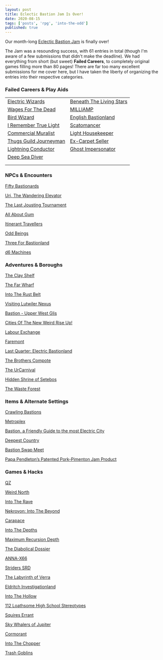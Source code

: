 ```yaml
---
layout: post
title: Eclectic Bastion Jam Is Over!
date: 2020-08-15
tags: ['posts', 'rpg', 'into-the-odd']
published: true
---
```


Our month-long [Eclectic Bastion Jam](https://itch.io/jam/eclectic-bastion-jam) is finally over!  

The Jam was a resounding success, with 61 entries in total (though I'm aware of a few submissions that didn't make the deadline). We had everything from short (but sweet) **Failed Careers**, to completely original games filling more than 80 pages! There are far too many excellent submissions for me cover here, but I have taken the liberty of organizing the entries into their respective categories.

### Failed Careers & Play Aids

|   |   |
|---|---|
|  [Electric Wizards](https://awkwardturtle.itch.io/electric-wizards) | [Beneath The Living Stars](https://poetryalpastor.itch.io/beneath-the-living-stars)  |
|  [Wages For The Dead](https://radmad.itch.io/wages-for-the-dead) |  [MILLIAMP](https://olobosk.itch.io/milliamp) |
|  [Bird Wizard](https://cosmicorrery.itch.io/bird-wizard) | [English Bastionland](https://quietude.itch.io/english-bastionland)  |
| [I Remember True Light](https://wiegraf.itch.io/i-remember-true-light)  |  [Scatomancer](https://tyrannoeil.itch.io/scatomancien) |
| [Commercial Muralist](https://luis-logic.itch.io/commercial-muralist)  |   [Light Housekeeper](https://maxkaemmerer.itch.io/light-housekeeper) |
| [Thugs Guild Journeyman](https://cosmicorrery.itch.io/thugs-guild-journeyman)  |  [Ex-Carpet Seller](https://cosmicorrery.itch.io/ex-carpet-seller) |
| [Lightning Conductor](https://cosmicorrery.itch.io/lightning-conductor)  |  [Ghost Impersonator](https://jamiltron.itch.io/ghost-impersonator) |
| [Deep Sea Diver](https://cosmicorrery.itch.io/entrapped-diver)  |   |
|   |   |
|   |   |




### NPCs & Encounters
[Fifty Bastionards](https://roque-romero.itch.io/50-bastionards)

[Uri, The Wandering Elevator](https://neeth.itch.io/uri-the-wandering-elevator)

[The Last Jousting Tournament](https://king-taran.itch.io/the-last-jousting-tornament)

[All About Gum](https://gm-cactus.itch.io/all-about-gum)

[Itinerant Travellers](https://blackpowderchef.itch.io/itinerant-travellers)

[Odd Beings](https://cosmicorrery.itch.io/odd-beings)

[Three For Bastionland](https://cosmicorrery.itch.io/three-for-bastionland)

[d6 Machines](https://technoskald.itch.io/d6-machines)

### Adventures & Boroughs
[The Clay Shelf](https://yochaigal.itch.io/the-clay-shelf)

[The Far Wharf](https://scopsong.itch.io/the-far-wharf)

[Into The Rust Belt](https://bordercholly.itch.io/into-the-rust-belt)

[Visiting Lutwiler Nexus](https://neeth.itch.io/visiting-lutwiler-nexus-a-travel-guide-to-bastions-unexplored-sub-district)

[Bastion - Upper West Glis](https://3rddog.itch.io/bastion-upper-west-glis)

[Cities Of The New Weird Rise Up!](https://notrueindian.itch.io/cities-of-the-new-weird-rise-up)

[Labour Exchange](https://robotfrancis.itch.io/labour-exchange)

[Faremont](https://luis-logic.itch.io/faremont-borough)

[Last Quarter: Electric Bastionland](https://triceranuke.itch.io/last-quarter-electric-bastionland-borough)

[The Brothers Compote ](https://the-bearded-belgian.itch.io/the-brothers-compote)

[The UrCarnival](https://willzo.itch.io/the-urcarnival)

[Hidden Shrine of Setebos](https://vagabundork.itch.io/hidden-shrine-of-setebos)

[The Waste Forest](https://tchom.itch.io/the-waste-forest)

### Items & Alternate Settings
[Crawling Bastions](https://maxver.itch.io/crawling-bastions)

[Metroplex](https://reptilianesoterica.itch.io/metroplex)

[Bastion, a Friendly Guide to the most Electric City](https://jbfh.itch.io/a-guide-to-bastion)

[Deepest Country](https://svonrader.itch.io/deepest-country)

[Bastion Swap Meet](https://twocalf.itch.io/bastion-swap-meet)

[Papa Pendleton’s Patented Pork-Pimenton Jam Product](https://bordercholly.itch.io/papa-pendletons-patented-pork-pimenton-jam-product)

### Games & Hacks
[QZ](https://jasontocci.itch.io/qz)

[Weird North](https://classless-kobolds.itch.io/weird-north)

[Into The Rave](https://pitch-black-lair.itch.io/into-the-rave)

[Nekrovon: Into The Beyond](https://walterlicinio.itch.io/nekrovon)

[Carapace](https://torthevic.itch.io/carapace)

[Into The Depths](https://cosmicorrery.itch.io/into-the-depths)

[Maximum Recursion Depth](https://maxcan7.itch.io/maximum-recursion-depth-or-sometimes-the-only-way-to-win-is-to-stop-playing)

[The Diabolical Dossier](https://rmossie.itch.io/the-diabolical-dossier)

[ANNA-X66](https://scablandspress.itch.io/anna-x66)

[Striders SRD](https://gearoong.itch.io/striders-srd)

[The Labyrinth of Verra](https://joaquin-ollo.itch.io/the-labyrinth-of-verra)

[Eldritch Investigationland](https://pellep.itch.io/eldritchinvestigationland)

[Into The Hollow](https://underwaterowlbear.itch.io/into-the-hollow)

[112 Loathsome High School Stereotypes](https://jaspermeer.itch.io/loathsome)

[Squires Errant](https://flyrefi.itch.io/squires-errant)

[Sky Whalers of Jupiter](https://cosmicorrery.itch.io/sky-whalers-of-jupiter)

[Cormorant](https://seanfsmith.itch.io/cormorant-rpg)

[Into The Chopper](https://unspeakable-games.itch.io/into-the-chopper)

[Trash Goblins](https://rmossie.itch.io/trash-goblins)
